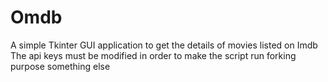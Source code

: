 # Omdb
A simple Tkinter GUI application to get the details of movies listed on Imdb
The api keys must be modified in order to make the script run
forking purpose
something else
